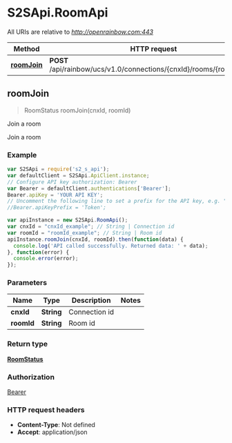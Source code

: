 # S2SApi.RoomApi

All URIs are relative to *http://openrainbow.com:443*

Method | HTTP request | Description
------------- | ------------- | -------------
[**roomJoin**](RoomApi.md#roomJoin) | **POST** /api/rainbow/ucs/v1.0/connections/{cnxId}/rooms/{roomId}/join | Join a room



## roomJoin

> RoomStatus roomJoin(cnxId, roomId)

Join a room

Join a room

### Example

```javascript
var S2SApi = require('s2_s_api');
var defaultClient = S2SApi.ApiClient.instance;
// Configure API key authorization: Bearer
var Bearer = defaultClient.authentications['Bearer'];
Bearer.apiKey = 'YOUR API KEY';
// Uncomment the following line to set a prefix for the API key, e.g. "Token" (defaults to null)
//Bearer.apiKeyPrefix = 'Token';

var apiInstance = new S2SApi.RoomApi();
var cnxId = "cnxId_example"; // String | Connection id
var roomId = "roomId_example"; // String | Room id
apiInstance.roomJoin(cnxId, roomId).then(function(data) {
  console.log('API called successfully. Returned data: ' + data);
}, function(error) {
  console.error(error);
});

```

### Parameters



Name | Type | Description  | Notes
------------- | ------------- | ------------- | -------------
 **cnxId** | **String**| Connection id | 
 **roomId** | **String**| Room id | 

### Return type

[**RoomStatus**](RoomStatus.md)

### Authorization

[Bearer](../README.md#Bearer)

### HTTP request headers

- **Content-Type**: Not defined
- **Accept**: application/json

